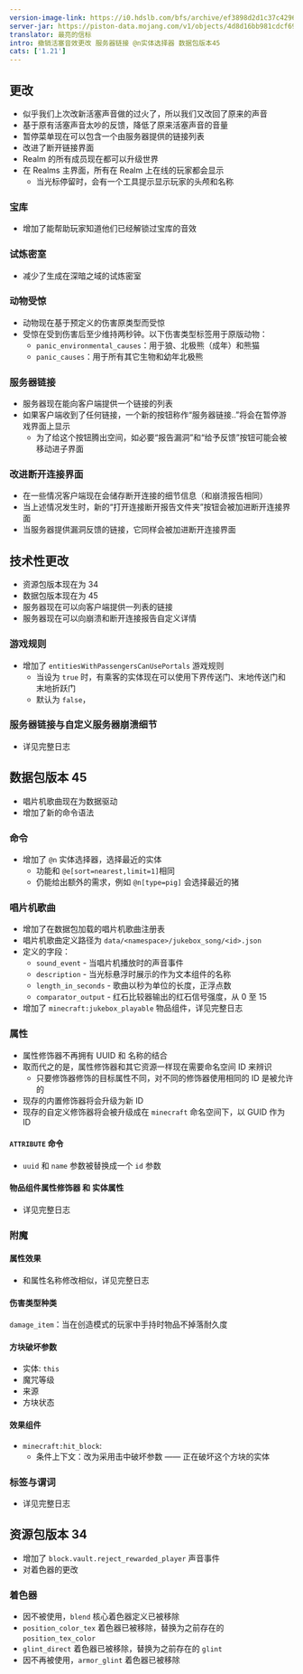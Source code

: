 ```yaml
---
version-image-link: https://i0.hdslb.com/bfs/archive/ef3898d2d1c37c4296275e06b247305e06826c5f.png
server-jar: https://piston-data.mojang.com/v1/objects/4d8d16bb981cdcf69381ad638f2904b033d2f3ac/server.jar
translator: 最亮的信标
intro: 撤销活塞音效更改 服务器链接 @n实体选择器 数据包版本45
cats: ['1.21']
---
```

## 更改
* 似乎我们上次改新活塞声音做的过火了，所以我们又改回了原来的声音
* 基于原有活塞声音太吵的反馈，降低了原来活塞声音的音量
* 暂停菜单现在可以包含一个由服务器提供的链接列表
* 改进了断开链接界面
* Realm 的所有成员现在都可以升级世界
* 在 Realms 主界面，所有在 Realm 上在线的玩家都会显示
    * 当光标停留时，会有一个工具提示显示玩家的头颅和名称

### 宝库
* 增加了能帮助玩家知道他们已经解锁过宝库的音效

### 试炼密室
* 减少了生成在深暗之域的试炼密室

### 动物受惊
* 动物现在基于预定义的伤害原类型而受惊
* 受惊在受到伤害后至少维持两秒钟。以下伤害类型标签用于原版动物：
    * `panic_environmental_causes`：用于狼、北极熊（成年）和熊猫
    * `panic_causes`：用于所有其它生物和幼年北极熊

### 服务器链接
* 服务器现在能向客户端提供一个链接的列表
* 如果客户端收到了任何链接，一个新的按钮称作“服务器链接..”将会在暂停游戏界面上显示
    * 为了给这个按钮腾出空间，如必要“报告漏洞”和“给予反馈”按钮可能会被移动进子界面

### 改进断开连接界面
* 在一些情况客户端现在会储存断开连接的细节信息（和崩溃报告相同）
* 当上述情况发生时，新的“打开连接断开报告文件夹”按钮会被加进断开连接界面
* 当服务器提供漏洞反馈的链接，它同样会被加进断开连接界面

## 技术性更改
* 资源包版本现在为 34
* 数据包版本现在为 45
* 服务器现在可以向客户端提供一列表的链接
* 服务器现在可以向崩溃和断开连接报告自定义详情

### 游戏规则
* 增加了 `entitiesWithPassengersCanUsePortals` 游戏规则
    * 当设为 `true` 时，有乘客的实体现在可以使用下界传送门、末地传送门和末地折跃门
    * 默认为 `false`，

### 服务器链接与自定义服务器崩溃细节
* 详见完整日志

## 数据包版本 45
* 唱片机歌曲现在为数据驱动
* 增加了新的命令语法

### 命令
* 增加了 `@n` 实体选择器，选择最近的实体
    * 功能和 `@e[sort=nearest,limit=1]`相同
    * 仍能给出额外的需求，例如 `@n[type=pig]` 会选择最近的猪

### 唱片机歌曲
* 增加了在数据包加载的唱片机歌曲注册表
* 唱片机歌曲定义路径为 `data/<namespace>/jukebox_song/<id>.json`
* 定义的字段：
    * `sound_event` - 当唱片机播放时的声音事件
    * `description` - 当光标悬浮时展示的作为文本组件的名称
    * `length_in_seconds` - 歌曲以秒为单位的长度，正浮点数
    * `comparator_output` - 红石比较器输出的红石信号强度，从 0 至 15
* 增加了 `minecraft:jukebox_playable` 物品组件，详见完整日志

### 属性
* 属性修饰器不再拥有 UUID 和 名称的结合
* 取而代之的是，属性修饰器和其它资源一样现在需要命名空间 ID 来辨识
    * 只要修饰器修饰的目标属性不同，对不同的修饰器使用相同的 ID 是被允许的
* 现存的内置修饰器将会升级为新 ID
* 现存的自定义修饰器将会被升级成在 `minecraft` 命名空间下，以 GUID 作为 ID

#### `ATTRIBUTE` 命令
* `uuid` 和 `name` 参数被替换成一个 `id` 参数

#### 物品组件属性修饰器 和 实体属性
* 详见完整日志

### 附魔
#### 属性效果
* 和属性名称修改相似，详见完整日志

#### 伤害类型种类
`damage_item`：当在创造模式的玩家中手持时物品不掉落耐久度

#### 方块破坏参数
* 实体: `this`
* 魔咒等级
* 来源
* 方块状态

#### 效果组件
* `minecraft:hit_block`:
    * 条件上下文：改为采用击中破坏参数 —— 正在破坏这个方块的实体

### 标签与谓词
* 详见完整日志

## 资源包版本 34
* 增加了 `block.vault.reject_rewarded_player` 声音事件
* 对着色器的更改

### 着色器
* 因不被使用，`blend` 核心着色器定义已被移除
* `position_color_tex` 着色器已被移除，替换为之前存在的 `position_tex_color`
* `glint_direct` 着色器已被移除，替换为之前存在的 `glint`
* 因不再被使用，`armor_glint` 着色器已被移除
